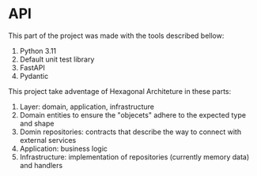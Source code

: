 # API

This part of the project was made with the tools described bellow:

1. Python 3.11
2. Default unit test library
3. FastAPI
4. Pydantic


This project take adventage of Hexagonal Architeture in these parts:

1. Layer: domain, application, infrastructure
2. Domain entities to ensure the "objecets" adhere to the expected type and shape
3. Domin repositories: contracts that describe the way to connect with external services
4. Application: business logic
5. Infrastructure: implementation of repositories (currently memory data) and handlers
